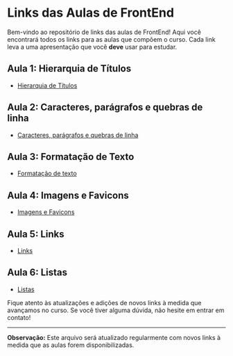 # Links das Aulas de FrontEnd

Bem-vindo ao repositório de links das aulas de FrontEnd! Aqui você encontrará todos os links para as aulas que compõem o curso. Cada link leva a uma apresentação que você <b>deve</b> usar para estudar.

## Aula 1: Hierarquia de Títulos

- [Hierarquia de Títulos](https://view.genially.com/6501d673e6f28d0011d2b33f/presentation-hierarquia-de-titulos)

## Aula 2: Caracteres, parágrafos e quebras de linha

- [Caracteres, parágrafos e quebras de linha](https://view.genially.com/64ff32ea48b6360011856a7f/presentation-caracteres-paragrafos-quebras-de-linha)

## Aula 3: Formatação de Texto

- [Formatação de texto](https://view.genially.com/6501df12dd65ae0011283dad/presentation-formatacao-de-texto)

## Aula 4: Imagens e Favicons

- [Imagens e Favicons](https://app.genially.com/editor/650088bc8873ce00182978c4)

## Aula 5: Links

- [Links](https://app.genially.com/editor/65087c10df57350011a9f9ce)

## Aula 6: Listas

- [Listas](https://app.genially.com/editor/6503316e3e07650011115a8e)

Fique atento às atualizações e adições de novos links à medida que avançamos no curso. Se você tiver alguma dúvida, não hesite em entrar em contato!

---

**Observação:** Este arquivo será atualizado regularmente com novos links à medida que as aulas forem disponibilizadas.
